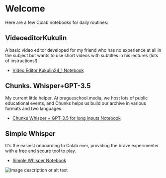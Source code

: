 # Welcome 

Here are a few Colab notebooks for daily routines:

## VideoeditorKukulin
A basic video editor developed for my friend who has no experience at all in the subject but wants to use short videos with subtitles in his lectures (lots of instructions!).
- [Video Editor Kukulin24_1 Notebook](https://github.com/sportlosos/altyn/blob/main/Video_Editor_Kukulin24_1.ipynb)

## Chunks. Whisper+GPT-3.5
My current little helper. At pragueschool.media, we host lots of public educational events, and Chunks helps us build our archive in various formats and two languages.
- [Chunks Whisper + GPT-3.5 for long inputs Notebook](https://github.com/sportlosos/altyn/blob/main/Chunks_Whisper_%2B_GPT_3_5_for_long_inputs.ipynb)

## Simple Whisper
It's the easiest onboarding to Colab ever, providing the brave experimenter with a free and secure tool to play.
- [Simple Whisper Notebook](https://github.com/sportlosos/altyn/blob/main/Simple_Whisper.ipynb)

![Image description or alt text](https://github.com/sportlosos/altyn/assets/13203603/269518f1-0f44-4a42-9c78-aa88d62c1ee6)
